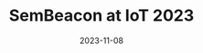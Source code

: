 ---
title: "SemBeacon at IoT 2023"
date: 2023-11-08
layout: layouts/post.njk
excerpt: "test"
thumbnail: "/posts/2023/11/iot2023.png"
---